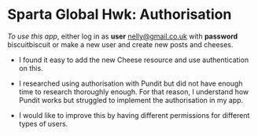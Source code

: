 # Sparta Global Hwk: Authorisation

*To use this app*, either log in as **user** nelly@gmail.co.uk with **password** biscuitbiscuit or make a new user and create new posts and cheeses.

* I found it easy to add the new Cheese resource and use authentication on this.

* I researched using authorisation with Pundit but did not have enough time to research thoroughly enough. For that reason, I understand how Pundit works but struggled to implement the authorisation in my app.

* I would like to improve this by having different permissions for different types of users.
